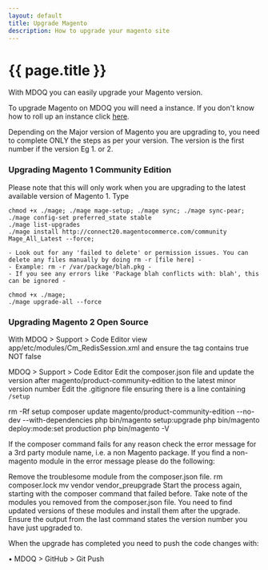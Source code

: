 ```yaml
---
layout: default
title: Upgrade Magento
description: How to upgrade your magento site
---
```


# {{ page.title }}

With MDOQ you can easily upgrade your Magento version.

To upgrade Magento on MDOQ you will need a instance. If you don't know how to roll up an instance click [here](/tutorials/create-a-new-istance.html). 

Depending on the Major version of Magento you are upgrading to, you need to complete ONLY the steps as per your version. The version is the first number if the version Eg 1. or 2.

### Upgrading Magento 1 Community Edition

Please note that this will only work when you are upgrading to the latest available version of Magento 1. Type

```
chmod +x ./mage; ./mage mage-setup; ./mage sync; ./mage sync-pear; ./mage config-set preferred_state stable
./mage list-upgrades
./mage install http://connect20.magentocommerce.com/community Mage_All_Latest --force;

- Look out for any 'failed to delete' or permission issues. You can delete any files manually by doing rm -r [file here] -
- Example: rm -r /var/package/blah.pkg -
- If you see any errors like 'Package blah conflicts with: blah', this can be ignored -

chmod +x ./mage;
./mage upgrade-all --force
```


### Upgrading Magento 2 Open Source

With MDOQ > Support > Code Editor view  app/etc/modules/Cm_RedisSession.xml and ensure the <active> tag contains true NOT false

MDOQ > Support > Code Editor
Edit the composer.json file and update the version after magento/product-community-edition to the latest minor version number
Edit the .gitignore file ensuring there is a line containing `/setup`

rm -Rf setup
composer update magento/product-community-edition --no-dev --with-dependencies
php bin/magento setup:upgrade
php bin/magento deploy:mode:set production
php bin/magento -V

If the composer command fails for any reason check the error message for a 3rd party module name, i.e. a non Magento package. If you find a non-magento module in the error message please do the following:

Remove the troublesome module from the composer.json file.
rm composer.lock
mv vendor vendor_preupgrade
Start the process again, starting with the composer command that failed before.
Take note of the modules you removed from the composer.json file.
You need to find updated versions of these modules and install them after the upgrade.
Ensure the output from the last command states the version number you have just upgraded to.

When the upgrade has completed you need to push the code changes with:

• MDOQ > GitHub > Git Push